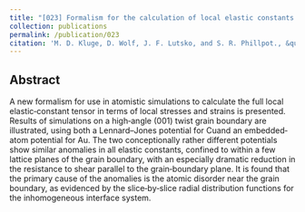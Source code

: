 ```yaml
---
title: "[023] Formalism for the calculation of local elastic constants at grain boundaries by means of atomistic simulation"
collection: publications
permalink: /publication/023
citation: 'M. D. Kluge, D. Wolf, J. F. Lutsko, and S. R. Phillpot., &quot;Formalism for the calculation of local elastic constants at grain boundaries by means of atomistic simulation&quot;, <i>J. App. Phys.</i>, <strong>67</strong>, 2370 (1990)'
---
```

Abstract
---
A new formalism for use in atomistic simulations to calculate the full local elastic‐constant tensor in terms of local stresses and strains is presented. Results of simulations on a high‐angle (001) twist grain boundary are illustrated, using both a Lennard–Jones potential for Cuand an embedded‐atom potential for Au. The two conceptionally rather different potentials show similar anomalies in all elastic constants, confined to within a few lattice planes of the grain boundary, with an especially dramatic reduction in the resistance to shear parallel to the grain‐boundary plane. It is found that the primary cause of the anomalies is the atomic disorder near the grain boundary, as evidenced by the slice‐by‐slice radial distribution functions for the inhomogeneous interface system.
